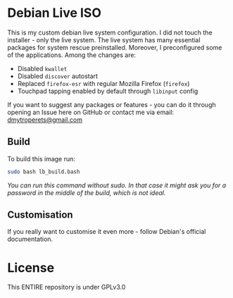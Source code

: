 # Debian Live ISO
This is my custom debian live system configuration.
I did not touch the installer - only the live system.
The live system has many essential packages for system rescue preinstalled.
Moreover, I preconfigured some of the applications.
Among the changes are:
 * Disabled `kwallet`
 * Disabled `discover` autostart
 * Replaced `firefox-esr` with regular Mozilla Firefox (`firefox`)
 * Touchpad tapping enabled by default through `libinput` config

If you want to suggest any packages or features - you can do it through opening an Issue here on GitHub or contact me via email: [dmytroperets@gmail.com](mailto:dmytroperets@gmail.com)


## Build
To build this image run:
~~~bash
sudo bash lb_build.bash
~~~

*You can run this command without sudo. In that case it might ask you for a password in the middle of the build, which is not ideal.*

## Customisation
If you really want to customise it even more - follow Debian's official documentation.


# License
This ENTIRE repository is under GPLv3.0
